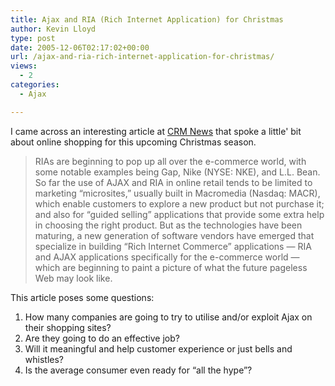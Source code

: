 ```yaml
---
title: Ajax and RIA (Rich Internet Application) for Christmas
author: Kevin Lloyd
type: post
date: 2005-12-06T02:17:02+00:00
url: /ajax-and-ria-rich-internet-application-for-christmas/
views:
  - 2
categories:
  - Ajax

---
```

I came across an interesting article at [CRM News][1] that spoke a little' bit about online shopping for this upcoming Christmas season.

> RIAs are beginning to pop up all over the e-commerce world, with some notable examples being Gap, Nike (NYSE: NKE), and L.L. Bean. So far the use of AJAX and RIA in online retail tends to be limited to marketing &#8220;microsites,&#8221; usually built in Macromedia (Nasdaq: MACR), which enable customers to explore a new product but not purchase it; and also for &#8220;guided selling&#8221; applications that provide some extra help in choosing the right product. But as the technologies have been maturing, a new generation of software vendors have emerged that specialize in building &#8220;Rich Internet Commerce&#8221; applications &#8212; RIA and AJAX applications specifically for the e-commerce world &#8212; which are beginning to paint a picture of what the future pageless Web may look like.

This article poses some questions:

  1. How many companies are going to try to utilise and/or exploit Ajax on their shopping sites?
  2. Are they going to do an effective job?
  3. Will it meaningful and help customer experience or just bells and whistles?
  4. Is the average consumer even ready for &#8220;all the hype&#8221;?

 [1]: http://www.crmbuyer.com/story/lzMn2JPdHaQSZ6/Shopping-in-a-Maze-Do-Your-Online-Customers-Trust-You.xhtml